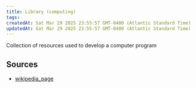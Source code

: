 ```yaml
---
title: Library (computing)
tags: 
createdAt: Sat Mar 29 2025 23:55:57 GMT-0400 (Atlantic Standard Time)
updatedAt: Sat Mar 29 2025 23:55:57 GMT-0400 (Atlantic Standard Time)
---
```



Collection of resources used to develop a computer program



## Sources
- [wikipedia_page](https://en.wikipedia.org/wiki/Library_(computing))
